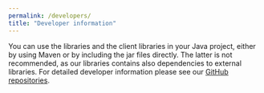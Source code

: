 ```yaml
---
permalink: /developers/
title: "Developer information"
---
```


You can use the libraries and the client libraries in your Java project,
either by using Maven or by including the jar files directly. The latter
is not recommended, as our libraries contains also dependencies to
external libraries. For detailed developer information please see our
[GitHub repositories](https://github.com/boecker-lab).

